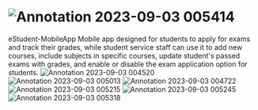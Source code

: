 # ![Annotation 2023-09-03 005414](https://github.com/dalianass/eStudent-MobileApp/assets/71512704/5bafe262-48f2-42f0-9104-c42d20fe496f)
eStudent-MobileApp
Mobile app designed for students to apply for exams and track their grades, while student service staff can use it to add new courses, include subjects in specific courses, update student's passed exams with grades, and enable or disable the exam application option for students.
![Annotation 2023-09-03 004520](https://github.com/dalianass/eStudent-MobileApp/assets/71512704/731beca3-ef60-49fd-aca6-d8a27e3dbc85)
![Annotation 2023-09-03 005013](https://github.com/dalianass/eStudent-MobileApp/assets/71512704/a23f8e92-e976-4808-8751-a077fced79c3)
![Annotation 2023-09-03 004722](https://github.com/dalianass/eStudent-MobileApp/assets/71512704/a1c5b64c-ccbe-414d-8783-bb7d083088f3)
![Annotation 2023-09-03 005215](https://github.com/dalianass/eStudent-MobileApp/assets/71512704/7075e6ca-0d9a-45a6-89a4-7ff04f3c1f99)
![Annotation 2023-09-03 005245](https://github.com/dalianass/eStudent-MobileApp/assets/71512704/932b5370-2f66-46f6-bb04-7ea33f771427)
![Annotation 2023-09-03 005318](https://github.com/dalianass/eStudent-MobileApp/assets/71512704/566831df-5558-4ffa-b576-b4e83a37d416)
